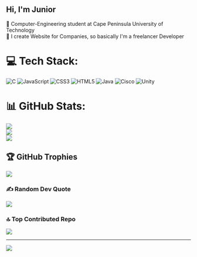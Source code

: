 ## Hi, I'm Junior

🧠 Computer-Engineering student at Cape Peninsula University of Technology<br/>
👾 I create Website for Companies, so basically I'm a freelancer Developer<br/>

# 💻 Tech Stack:
![C](https://img.shields.io/badge/c-%2300599C.svg?style=for-the-badge&logo=c&logoColor=white) ![JavaScript](https://img.shields.io/badge/javascript-%23323330.svg?style=for-the-badge&logo=javascript&logoColor=%23F7DF1E) ![CSS3](https://img.shields.io/badge/css3-%231572B6.svg?style=for-the-badge&logo=css3&logoColor=white) ![HTML5](https://img.shields.io/badge/html5-%23E34F26.svg?style=for-the-badge&logo=html5&logoColor=white) ![Java](https://img.shields.io/badge/java-%23ED8B00.svg?style=for-the-badge&logo=openjdk&logoColor=white) ![Cisco](https://img.shields.io/badge/cisco-%23049fd9.svg?style=for-the-badge&logo=cisco&logoColor=black) ![Unity](https://img.shields.io/badge/unity-%23000000.svg?style=for-the-badge&logo=unity&logoColor=white)
# 📊 GitHub Stats:
![](https://github-readme-stats.vercel.app/api?username=mphomphanjukelwa&theme=aura&hide_border=false&include_all_commits=false&count_private=false)<br/>
![](https://nirzak-streak-stats.vercel.app/?user=mphomphanjukelwa&theme=aura&hide_border=false)<br/>
![](https://github-readme-stats.vercel.app/api/top-langs/?username=mphomphanjukelwa&theme=aura&hide_border=false&include_all_commits=false&count_private=false&layout=compact)

## 🏆 GitHub Trophies
![](https://github-profile-trophy.vercel.app/?username=mphomphanjukelwa&theme=aura&no-frame=false&no-bg=true&margin-w=4)

### ✍️ Random Dev Quote
![](https://quotes-github-readme.vercel.app/api?type=horizontal&theme=tokyonight)

### 🔝 Top Contributed Repo
![](https://github-contributor-stats.vercel.app/api?username=mphomphanjukelwa&limit=5&theme=aura&combine_all_yearly_contributions=true)

---
[![](https://visitcount.itsvg.in/api?id=mphomphanjukelwa&icon=0&color=0)](https://visitcount.itsvg.in)

<!-- Proudly created with GPRM ( https://gprm.itsvg.in ) -->
